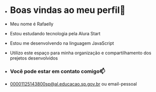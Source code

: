 - # Boas vindas ao meu perfil🖤

- Meu nome é Rafaelly
- Estou estudando tecnologia pela Alura Start
- Estou me desenvolvendo na linguagem JavaScript
- Utilizo este espaço para minha organização e compartilhamento dos prejetos desenvolvidos

- ### Você pode estar em contato comigo📫

- 00001125143800sp@al.educacao.sp.gov.br ou email-pessoal
